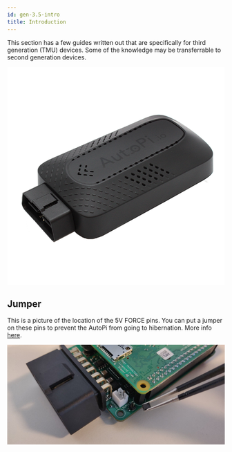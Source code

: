 ```yaml
---
id: gen-3.5-intro
title: Introduction
---
```


This section has a few guides written out that are specifically for third generation (TMU) devices.
Some of the knowledge may be transferrable to second generation devices.

![Third generation AutoPi device](/img/hardware/autopi_dongle_gen3/device.png)



## Jumper

This is a picture of the location of the 5V FORCE pins. You can put a jumper on these pins to
prevent the AutoPi from going to hibernation. More info [here](../../guides/jumpers.md).

![Third generation AutoPi Jumper location](/img/hardware/autopi_dongle_gen3/jumper.jpg)
